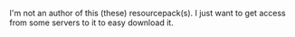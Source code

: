I'm not an author of this (these) resourcepack(s). I just want to get access from some servers to it to easy download it.
